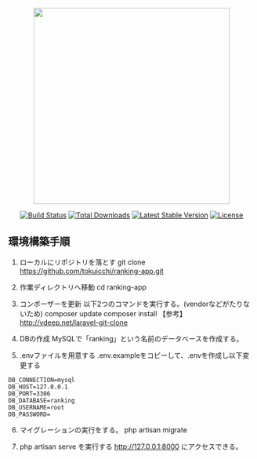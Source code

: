 <p align="center"><img src="https://res.cloudinary.com/dtfbvvkyp/image/upload/v1566331377/laravel-logolockup-cmyk-red.svg" width="400"></p>

<p align="center">
<a href="https://travis-ci.org/laravel/framework"><img src="https://travis-ci.org/laravel/framework.svg" alt="Build Status"></a>
<a href="https://packagist.org/packages/laravel/framework"><img src="https://poser.pugx.org/laravel/framework/d/total.svg" alt="Total Downloads"></a>
<a href="https://packagist.org/packages/laravel/framework"><img src="https://poser.pugx.org/laravel/framework/v/stable.svg" alt="Latest Stable Version"></a>
<a href="https://packagist.org/packages/laravel/framework"><img src="https://poser.pugx.org/laravel/framework/license.svg" alt="License"></a>
</p>

## 環境構築手順

1. ローカルにリポジトリを落とす
git clone https://github.com/tokuicchi/ranking-app.git

2. 作業ディレクトリへ移動
cd ranking-app

3. コンポーザーを更新
以下2つのコマンドを実行する。(vendorなどがたりないため)
composer update
composer install
【参考】
http://vdeep.net/laravel-git-clone

4. DBの作成
MySQLで「ranking」という名前のデータベースを作成する。

5. .envファイルを用意する
.env.exampleをコピーして、.envを作成し以下変更する

```
DB_CONNECTION=mysql
DB_HOST=127.0.0.1
DB_PORT=3306
DB_DATABASE=ranking
DB_USERNAME=root
DB_PASSWORD=
```

6. マイグレーションの実行をする。
php artisan migrate

7. php artisan serve を実行する
http://127.0.0.1:8000 にアクセスできる。

